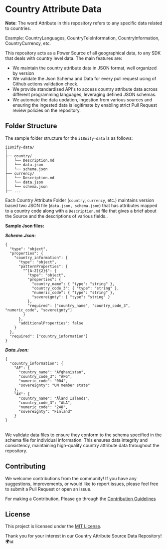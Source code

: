 # Country Attribute Data

**Note**: The word Attribute in this repository refers to any specific data related to countries. 

Example: CountryLanguages, CountryTeleInformation, CountryInformation, CountryCurrency, etc.

This repository acts as a Power Source of all geographical data, to any SDK that deals with country level data. The main features are:
- We maintain the country attribute data in JSON format, well organized by version
- We validate the Json Schema and Data for every pull request using of Github actions validation check.
- We provide standardised API's to access country attribute data across different programming languages, leveraging defined JSON schemas.
- We automate the data updation, ingestion from various sources and ensuring the ingested data is legitimate by enabling strict Pull Request review policies on the repository.

## Folder Structure

The sample folder structure for the `i18nify-data` is as follows:
```
i18nify-data/
│
├── country/
│   └── Description.md
│   └── data.json
│   └── schema.json
├── currency/
│   └── Description.md
│   └── data.json
│   └── schema.json
├── ...
```

Each Country Attribute Folder (`country`, `currency`, etc.) maintains version based two JSON file (`data.json, schema.json`) that has attributes mapped to a country code along with a `Description.md` file that gives a brief about the Source and the descriptions of various fields..


**Sample Json files:**

**_Scheme.Json_:**
```
{
  "type": "object",
  "properties": {
    "country_information": {
      "type": "object",
      "patternProperties": {
        "^[A-Z]{2}$": {
          "type": "object",
          "properties": {
            "country_name": { "type": "string" },
            "country_code_3": { "type": "string" },
            "numeric_code": { "type": "string" },
            "sovereignty": { "type": "string" }
          },
          "required": ["country_name", "country_code_3", "numeric_code", "sovereignty"]
        }
      },
      "additionalProperties": false
    }
  },
  "required": ["country_information"]
}
```

**_Data.Json:_**
```
{
  "country_information": {
    "AF": {
      "country_name": "Afghanistan",
      "country_code_3": "AFG",
      "numeric_code": "004",
      "sovereignty": "UN member state"
    },
    "AX": {
      "country_name": "Åland Islands",
      "country_code_3": "ALA",
      "numeric_code": "248",
      "sovereignty": "Finland"
    }
}
```

<br>
We validate data files to ensure they conform to the schema specified in the schema file for individual information. This ensures data integrity and consistency, maintaining high-quality country attribute data throughout the repository.

## Contributing

We welcome contributions from the community! If you have any suggestions, improvements, or would like to report issues, please feel free to submit a Pull Request or open an issue.


For making a Contribution, Please go through the [Contribution Guidelines](contribution-guidelines.md)

## License

This project is licensed under the [MIT License](LICENSE).

Thank you for your interest in our Country Attribute Source Data Repository! 🌍📊
